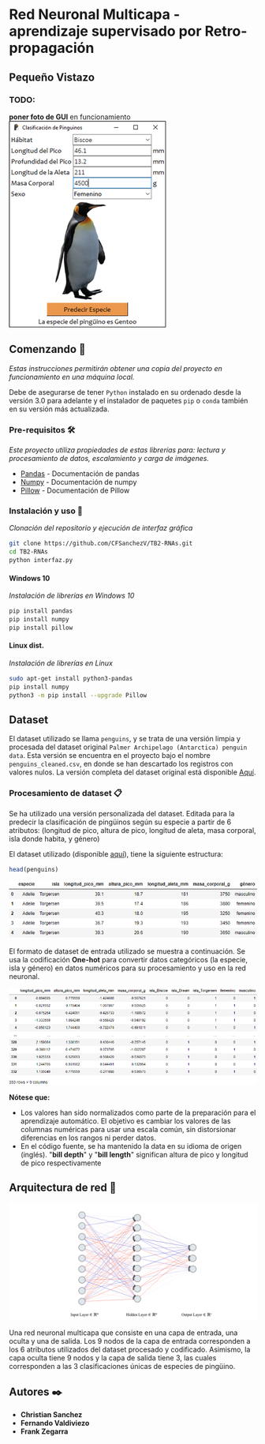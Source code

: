 # Red Neuronal Multicapa - aprendizaje supervisado por Retro-propagación

## Pequeño Vistazo

### TODO:
**poner foto de GUI** en funcionamiento
![](./res/GUI_demo.png)


## Comenzando 🚀

_Estas instrucciones permitirán obtener una copia del proyecto en funcionamiento en una máquina local._

Debe de asegurarse de tener `Python` instalado en su ordenado desde la versión 3.0 para adelante y el instalador de paquetes `pip` o `conda` también en su versión más actualizada.


### Pre-requisitos 🛠️

_Este proyecto utiliza propiedades de estas librerías para: lectura y procesamiento de datos, escalamiento y carga de imágenes._ 

* [Pandas](https://pandas.pydata.org/docs/) - Documentación de pandas
* [Numpy](https://numpy.org/doc/) - Documentación de numpy
* [Pillow](https://pillow.readthedocs.io/en/stable/) - Documentación de Pillow


### Instalación y uso 🔧

_Clonación del repositorio y ejecución de interfaz gráfica_

```bash
git clone https://github.com/CFSanchezV/TB2-RNAs.git
cd TB2-RNAs
python interfaz.py
```

#### Windows 10

_Instalación de librerías en Windows 10_

```bash
pip install pandas
pip install numpy
pip install pillow
```

#### Linux dist.

_Instalación de librerías en Linux_

```bash
sudo apt-get install python3-pandas
pip install numpy
python3 -m pip install --upgrade Pillow
```


## Dataset

El dataset utilizado se llama `penguins`, y se trata de una versión limpia y procesada del dataset original `Palmer Archipelago (Antarctica) penguin data`. Esta versión se encuentra en el proyecto bajo el nombre `penguins_cleaned.csv`, en donde se han descartado los registros con valores nulos. La versión completa del dataset original está disponible [Aquí](https://github.com/allisonhorst/palmerpenguins).

### Procesamiento de dataset 📋

Se ha utilizado una versión personalizada del dataset. Editada para la predecir la clasificación de pingüinos según su especie a partir de 6 atributos: (longitud de pico, altura de pico, longitud de aleta, masa corporal, isla donde habita, y género)

El dataset utilizado (disponible [aquí](https://github.com/CFSanchezV/TB2-RNAs/blob/master/penguins_cleaned.csv)), tiene la siguiente estructura:

``` r
head(penguins)
```
![](./res/penguins_raw.PNG)

El formato de dataset de entrada utilizado se muestra a continuación. Se usa la codificación **One-hot** para convertir datos categóricos (la especie, isla y género) en datos numéricos para su procesamiento y uso en la red neuronal.

![](./res/penguins_encoded.PNG)

**Nótese que:** 
* Los valores han sido normalizados como parte de la preparación para el aprendizaje automático. El objetivo es cambiar los valores de las columnas numéricas para usar una escala común, sin distorsionar diferencias en los rangos ni perder datos.
* En el código fuente, se ha mantenido la data en su idioma de origen (inglés). "**bill depth**" y "**bill length**" significan altura de pico y longitud de pico respectivamente

## Arquitectura de red 🔧

![](./res/nn_diagram.png)

Una red neuronal multicapa que consiste en una capa de entrada, una oculta y una de salida. Los 9 nodos de la capa de entrada corresponden a los 6 atributos utilizados del dataset procesado y codificado. Asimismo, la capa oculta tiene 9 nodos y la capa de salida tiene 3, las cuales corresponden a las 3 clasificaciones únicas de especies de pingüino.


## Autores ✒️

* **Christian Sanchez** 
* **Fernando Valdiviezo** 
* **Frank Zegarra** 